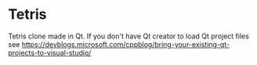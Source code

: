 # Tetris
Tetris clone made in Qt. If you don't have Qt creator to load Qt project files see https://devblogs.microsoft.com/cppblog/bring-your-existing-qt-projects-to-visual-studio/
